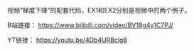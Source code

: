 视频“梯度下降”的配套代码，EX1和EX2分别是视频中的两个例子。

B站链接：
https://www.bilibili.com/video/BV18g4y1C7PJ/

YT链接：
https://youtu.be/4Db4URBclg8
